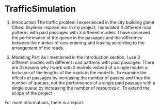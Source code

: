 # TrafficSimulation

1. Introduction
The traffic problem I experienced in the city building game Cities: Skylines inspired me. In my
project, I simulated 3 different road patterns with paid passages with 3 different models. I
have observed the performance of the queue in the passages and the difference between
the number of cars entering and leaving according to the arrangement of the roads.

2. Modeling Part
As I mentioned in the Introduction section, I use 3 different models with different road
patterns with paid passages. There are 3 reasons why I work with 3 models instead of a
single model:
a. Inclusion of the lengths of the roads in the model
b. To examine the effects of passages by increasing the number of passes and thus the
number of queues, not the performance of a single paid passage with a single queue
by increasing the number of resources
c. To extend the scope of the project

For more informations, there is a report.
